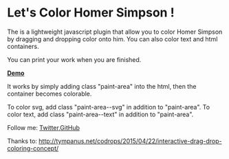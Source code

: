 Let's Color Homer Simpson !
=========


The is a lightweight javascript plugin that allow you to color Homer Simpson by dragging and dropping color onto him. You can also color text and html containers. 

You can print your work when you are finished. 

<strong>[Demo](http://chloechen.io/color-homer-simpson/)</strong>

It works by simply adding class "paint-area" into the html, then the container becomes colorable. 

To color svg, add class "paint-area--svg" in addition to "paint-area". 
To color text, add class "paint-area--text"
in addition to "paint-area".





Follow me: [Twitter](https://twitter.com/chloechenlei),[GitHub](https://github.com/chloeleichen)

Thanks to: http://tympanus.net/codrops/2015/04/22/interactive-drag-drop-coloring-concept/


